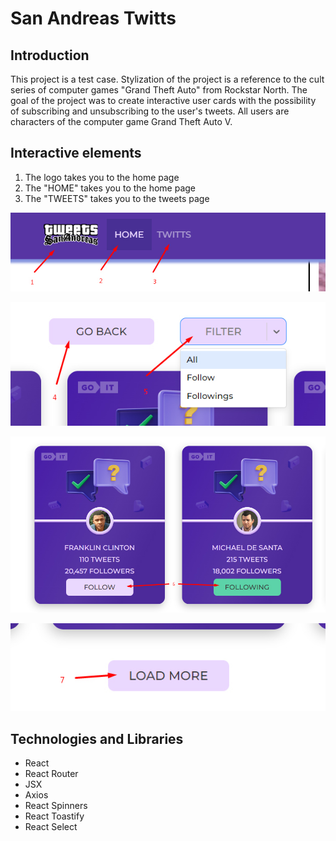 # San Andreas Twitts
## Introduction
This project is a test case. Stylization of the project is a reference to the cult series of computer games "Grand Theft Auto" from Rockstar North. The goal of the project was to create interactive user cards with the possibility of subscribing and unsubscribing to the user's tweets. All users are characters of the computer game Grand Theft Auto V.

## Interactive elements
1. The logo takes you to the home page
2. The "HOME" takes you to the home page
3. The "TWEETS" takes you to the tweets page

![](./assets/screenshot1.jpg)

![](./assets/screenshot2.jpg)

![](./assets/screenshot3.jpg)

![](./assets/screenshot4.jpg)

## Technologies and Libraries
* React
* React Router
* JSX
* Axios
* React Spinners
* React Toastify
* React Select
